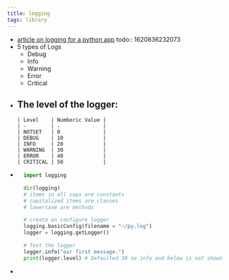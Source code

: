```yaml
---
title: logging
tags: library
---
```


- [article on logging for a python app](https://towardsdatascience.com/the-reusable-python-logging-template-for-all-your-data-science-apps-551697c8540)
  todo:: 1620836232073
- 5 types of Logs
	- Debug
	- Info
	- Warning
	- Error
	- Critical
- The level of the logger:
	-
	  | Level    | Numberic Value |
	  | -        | -              |
	  | NOTSET   | 0              |
	  | DEBUG    | 10             |
	  | INFO     | 20             |
	  | WARNING  | 30             |
	  | ERROR    | 40             |
	  | CRITICAL | 50             |
-
  ```python
    import logging
    
    dir(logging)
    # items in all caps are constants
    # capitalized items are classes
    # lowercase are methods
    
    # create an configure logger
    logging.basicConfig(filename = "~/py.log")
    logger = logging.getLogger()
    
    # Test the logger
    logger.info("our first message.")
    print(logger.level) # Defaulted 30 so info and below is not shown
    ```
-